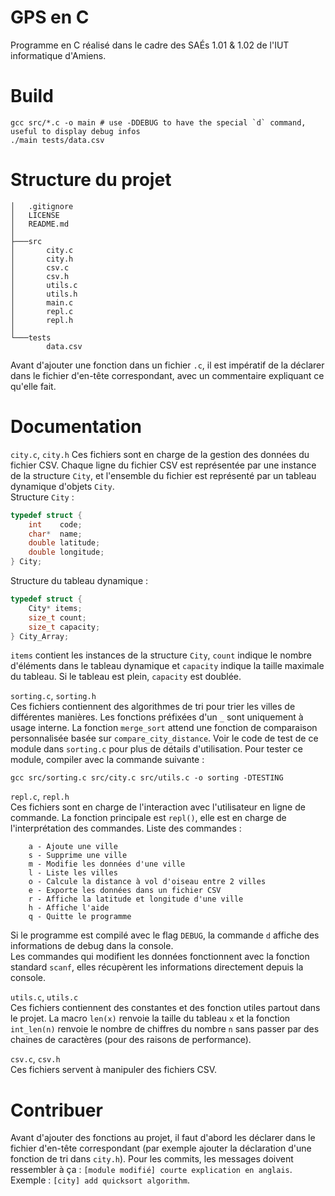 # GPS en C
Programme en C réalisé dans le cadre des SAÉs 1.01 & 1.02 de l'IUT informatique d'Amiens.

# Build
```console
gcc src/*.c -o main # use -DDEBUG to have the special `d` command, useful to display debug infos
./main tests/data.csv
```

# Structure du projet
```console
│   .gitignore
│   LICENSE
│   README.md
│
├───src
│       city.c
│       city.h
│       csv.c
│       csv.h
│       utils.c
│       utils.h
│       main.c
│       repl.c
│       repl.h
│
└───tests
        data.csv
```
Avant d'ajouter une fonction dans un fichier `.c`, il est impératif de la déclarer dans le fichier d'en-tête correspondant, avec un commentaire expliquant ce qu'elle fait.

# Documentation
`city.c`, `city.h` 
Ces fichiers sont en charge de la gestion des données du fichier CSV. Chaque ligne du fichier CSV est représentée par une instance de la structure `City`, et l'ensemble du fichier est représenté par un tableau dynamique d'objets `City`.  
Structure `City` :
```c
typedef struct {
    int    code;
    char*  name;
    double latitude;
    double longitude;
} City;

```
Structure du tableau dynamique : 
```c
typedef struct {
    City* items;
    size_t count;
    size_t capacity;
} City_Array;
```
`items` contient les instances de la structure `City`, `count` indique le nombre d'éléments dans le tableau dynamique et `capacity` indique la taille maximale du tableau. Si le tableau est plein, `capacity` est doublée.  

`sorting.c`, `sorting.h`  
Ces fichiers contiennent des algorithmes de tri pour trier les villes de différentes manières. Les fonctions préfixées d'un `_` sont uniquement à usage interne. La fonction `merge_sort` attend une fonction de comparaison personnalisée basée sur `compare_city_distance`. Voir le code de test de ce module dans `sorting.c` pour plus de détails d'utilisation. Pour tester ce module, compiler avec la commande suivante :
```console
gcc src/sorting.c src/city.c src/utils.c -o sorting -DTESTING
```

`repl.c`, `repl.h`  
Ces fichiers sont en charge de l'interaction avec l'utilisateur en ligne de commande. La fonction principale est `repl()`, elle est en charge de l'interprétation des commandes. Liste des commandes :
```console
    a - Ajoute une ville
    s - Supprime une ville
    m - Modifie les données d'une ville
    l - Liste les villes
    o - Calcule la distance à vol d'oiseau entre 2 villes
    e - Exporte les données dans un fichier CSV
    r - Affiche la latitude et longitude d'une ville
    h - Affiche l'aide
    q - Quitte le programme
```
Si le programme est compilé avec le flag `DEBUG`, la commande `d` affiche des informations de debug dans la console.  
Les commandes qui modifient les données fonctionnent avec la fonction standard `scanf`, elles récupèrent les informations directement depuis la console.  

`utils.c`, `utils.c`  
Ces fichiers contiennent des constantes et des fonction utiles partout dans le projet. La macro `len(x)` renvoie la taille du tableau `x` et la fonction `int_len(n)` renvoie le nombre de chiffres du nombre `n` sans passer par des chaines de caractères (pour des raisons de performance).

`csv.c`, `csv.h`  
Ces fichiers servent à manipuler des fichiers CSV.

# Contribuer
Avant d'ajouter des fonctions au projet, il faut d'abord les déclarer dans le fichier d'en-tête correspondant (par exemple ajouter la déclaration d'une fonction de tri dans `city.h`). Pour les commits, les messages doivent ressembler à ça : `[module modifié] courte explication en anglais`. Exemple : `[city] add quicksort algorithm`.